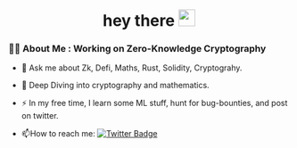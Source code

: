 <h1 align = "center">
  hey there
  <img src="https://media.giphy.com/media/hvRJCLFzcasrR4ia7z/giphy.gif" width="30px"/>
</h1>
<div align="center">
<!--   <img src="https://media.giphy.com/media/qgQUggAC3Pfv687qPC/giphy.gif" width="600" height="300"/> -->
</div>


### :man_technologist: About Me : Working on Zero-Knowledge Cryptography

- :telescope: Ask me about Zk, Defi, Maths, Rust, Solidity, Cryptograhy.

- :seedling: Deep Diving into cryptography and mathematics.
  
- :zap: In my free time, I learn some ML stuff, hunt for bug-bounties, and post on twitter.

- :mailbox:How to reach me: [![Twitter Badge](https://img.shields.io/badge/Twitter-blue?style=for-the-badge&logo=twitter&logoColor=white)](https://twitter.com/surfer__05)
